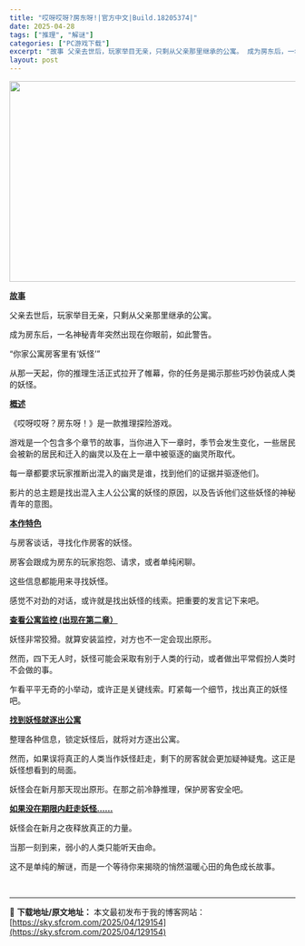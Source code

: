 ```yaml
---
title: "哎呀哎呀?房东呀!|官方中文|Build.18205374|"
date: 2025-04-28
tags: ["推理", "解谜"]
categories: ["PC游戏下载"]
excerpt: "故事 父亲去世后，玩家举目无亲，只剩从父亲那里继承的公寓。 成为房东后，一名神秘青年突然出现在你眼前，如此警告。 “你家公寓房客里有‘妖怪’” 从那一天起，你的推理生活正式拉开了帷幕，你的任务是揭示那些巧妙伪装成人类的妖怪。 概述 《哎呀哎呀？房东呀！》是一款推理探险游戏。 游戏是一个包含多个章节的&hellip;"
layout: post
---
```


<img class="aligncenter size-full wp-image-129173" src="https://sky.sfcrom.com/wp-content/uploads/2025/04/2025042806470251.webp" alt="" width="616" height="353" />

<strong><u>故事</u></strong>

父亲去世后，玩家举目无亲，只剩从父亲那里继承的公寓。

成为房东后，一名神秘青年突然出现在你眼前，如此警告。

“你家公寓房客里有‘妖怪’”

从那一天起，你的推理生活正式拉开了帷幕，你的任务是揭示那些巧妙伪装成人类的妖怪。

<strong><u>概述</u></strong>

《哎呀哎呀？房东呀！》是一款推理探险游戏。

游戏是一个包含多个章节的故事，当你进入下一章时，季节会发生变化，一些居民会被新的居民和迁入的幽灵以及在上一章中被驱逐的幽灵所取代。

每一章都要求玩家推断出混入的幽灵是谁，找到他们的证据并驱逐他们。

影片的总主题是找出混入主人公公寓的妖怪的原因，以及告诉他们这些妖怪的神秘青年的意图。

<strong><u>本作特色</u></strong>

与房客谈话，寻找化作房客的妖怪。

房客会跟成为房东的玩家抱怨、请求，或者单纯闲聊。

这些信息都能用来寻找妖怪。

感觉不对劲的对话，或许就是找出妖怪的线索。把重要的发言记下来吧。

<strong><u>查看公寓监控 (出现在第二章）</u></strong>

妖怪非常狡猾。就算安装监控，对方也不一定会现出原形。

然而，四下无人时，妖怪可能会采取有别于人类的行动，或者做出平常假扮人类时不会做的事。

乍看平平无奇的小举动，或许正是关键线索。盯紧每一个细节，找出真正的妖怪吧。

<strong><u>找到妖怪就逐出公寓</u></strong>

整理各种信息，锁定妖怪后，就将对方逐出公寓。

然而，如果误将真正的人类当作妖怪赶走，剩下的房客就会更加疑神疑鬼。这正是妖怪想看到的局面。

妖怪会在新月那天现出原形。在那之前冷静推理，保护房客安全吧。

<strong><u>如果没在期限内赶走妖怪……</u></strong>

妖怪会在新月之夜释放真正的力量。

当那一刻到来，弱小的人类只能听天由命。

这不是单纯的解谜，而是一个等待你来揭晓的悄然温暖心田的角色成长故事。

&nbsp;

---
📖 **下载地址/原文地址：** 本文最初发布于我的博客网站：[https://sky.sfcrom.com/2025/04/129154](https://sky.sfcrom.com/2025/04/129154)
